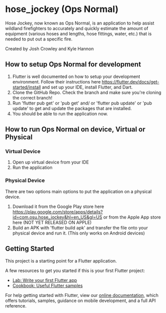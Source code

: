 # hose_jockey (Ops Normal)
Hose Jockey, now known as Ops Normal, is an application to help assist wildland firefighters to accurately and quickly estimate the amount of equipment (various hoses and lengths, hose fittings, water, etc.) that is needed to put out a specific fire.

Created by Josh Crowley and Kyle Hannon

## How to setup Ops Normal for development
1. Flutter is well documented on how to setup your development environment. Follow their instructions here https://flutter.dev/docs/get-started/install and set up your IDE, install Flutter, and Dart.
2. Clone the GitHub Repo. Check the branch and make sure you're cloning the correct branch!
3. Run 'flutter pub get' or 'pub get' and/ or 'flutter pub update' or 'pub update' to get and update the packages that are installed.
4. You should be able to run the application now.

## How to run Ops Normal on device, Virtual or Physical
### Virtual Device
1. Open up virtual device from your IDE
2. Run the application

### Physical Device
There are two options main options to put the application on a physical device.
1. Download it from the Google Play store here https://play.google.com/store/apps/details?id=com.osu.hose_jockey&hl=en_US&gl=US or from the Apple App store here (NOT YET RELEASED ON APPLE)
2. Build an APK with 'flutter build apk' and transfer the file onto your physical device and run it. (This only works on Android devices)





## Getting Started

This project is a starting point for a Flutter application.

A few resources to get you started if this is your first Flutter project:

- [Lab: Write your first Flutter app](https://flutter.dev/docs/get-started/codelab)
- [Cookbook: Useful Flutter samples](https://flutter.dev/docs/cookbook)

For help getting started with Flutter, view our
[online documentation](https://flutter.dev/docs), which offers tutorials,
samples, guidance on mobile development, and a full API reference.
